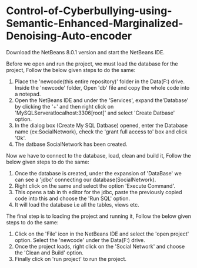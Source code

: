 # Control-of-Cyberbullying-using-Semantic-Enhanced-Marginalized-Denoising-Auto-encoder
Download the NetBeans 8.0.1 version and start the NetBeans IDE. 

Before we open and run the project, we must load the database for the project, Follow the below given steps to do the same:

1. Place the 'newcode(this entire repository)' folder in the Data(F:) drive. Inside the 'newcode' folder, Open 'db' file and copy the whole code into a notepad.
2. Open the NetBeans IDE and under the 'Services', expand the'Database' by clicking the '+' and then right click on 'MySQLServeratlocalhost:3306[root]' and select    'Create Datbase' option.
3. In the dialog box (Create My SQL Datbase) opened, enter the Database name (ex:SocialNetwork), check the 'grant full access to' box and click 'Ok'.
4. The datbase SocialNetwork has been created.

Now we have to connect to the database, load, clean and build it, Follow the below given steps to do the same:

1. Once the database is created, under the expansion of 'DataBase' we can see a 'jdbc' connecting our database(SocialNetwork).
2. Right click on the same and select the option 'Execute Command'.
3. This opens a tab in th editor for the jdbc, paste the previously copied code into this and choose the 'Run SQL' option.
4. It will load the database i.e all the tables, views etc.

The final step is to loading the project and running it, Follow the below given steps to do the same:

1. Click on the 'File' icon in the NetBeans IDE and select the 'open project' option. Select the 'newcode' under the Data(F:) drive.
2. Once the project loads, right click on the 'Social Network' and choose the 'Clean and Build' option.
3. Finally click on 'run project' to run the project. 
